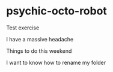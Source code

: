 # psychic-octo-robot
Test exercise

I have a massive headache

Things to do this weekend

I want to know how to rename my folder

